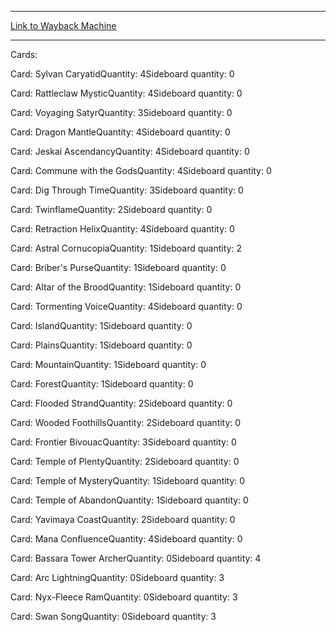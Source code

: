 
---
[Link to Wayback Machine](https://web.archive.org/web/20150911090258/http://magic.wizards.com/en/articles/decks/lee-shi-tian-grand-prix-manila-top-8-2015-01-04)

[_metadata_:generator]:- "Drupal 7 (http://drupal.org)"
[_metadata_:node]:- "325541"
[_metadata_:publish_date]:- "2015-01-04"
[_metadata_:source]:- "article"
[_metadata_:title]:- "LEE SHI TIAN - GRAND PRIX MANILA TOP 8"
[_metadata_:wayback_capture_timestamp]:- "2015-09-11 09:02:58"
[_metadata_:wayback_raw_url]:- "https://web.archive.org/web/20150911090258id_/http://magic.wizards.com/en/articles/decks/lee-shi-tian-grand-prix-manila-top-8-2015-01-04"
[_metadata_:wayback_url]:- "http://magic.wizards.com/en/articles/decks/lee-shi-tian-grand-prix-manila-top-8-2015-01-04"
---





Cards: 

Card: Sylvan CaryatidQuantity: 4Sideboard quantity: 0 



Card: Rattleclaw MysticQuantity: 4Sideboard quantity: 0 



Card: Voyaging SatyrQuantity: 3Sideboard quantity: 0 



Card: Dragon MantleQuantity: 4Sideboard quantity: 0 



Card: Jeskai AscendancyQuantity: 4Sideboard quantity: 0 



Card: Commune with the GodsQuantity: 4Sideboard quantity: 0 



Card: Dig Through TimeQuantity: 3Sideboard quantity: 0 



Card: TwinflameQuantity: 2Sideboard quantity: 0 



Card: Retraction HelixQuantity: 4Sideboard quantity: 0 



Card: Astral CornucopiaQuantity: 1Sideboard quantity: 2 



Card: Briber's PurseQuantity: 1Sideboard quantity: 0 



Card: Altar of the BroodQuantity: 1Sideboard quantity: 0 



Card: Tormenting VoiceQuantity: 4Sideboard quantity: 0 



Card: IslandQuantity: 1Sideboard quantity: 0 



Card: PlainsQuantity: 1Sideboard quantity: 0 



Card: MountainQuantity: 1Sideboard quantity: 0 



Card: ForestQuantity: 1Sideboard quantity: 0 



Card: Flooded StrandQuantity: 2Sideboard quantity: 0 



Card: Wooded FoothillsQuantity: 2Sideboard quantity: 0 



Card: Frontier BivouacQuantity: 3Sideboard quantity: 0 



Card: Temple of PlentyQuantity: 2Sideboard quantity: 0 



Card: Temple of MysteryQuantity: 1Sideboard quantity: 0 



Card: Temple of AbandonQuantity: 1Sideboard quantity: 0 



Card: Yavimaya CoastQuantity: 2Sideboard quantity: 0 



Card: Mana ConfluenceQuantity: 4Sideboard quantity: 0 



Card: Bassara Tower ArcherQuantity: 0Sideboard quantity: 4 



Card: Arc LightningQuantity: 0Sideboard quantity: 3 



Card: Nyx-Fleece RamQuantity: 0Sideboard quantity: 3 



Card: Swan SongQuantity: 0Sideboard quantity: 3 




 

 
